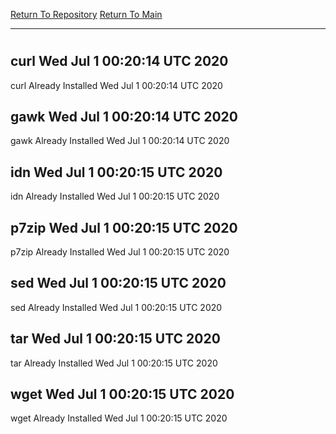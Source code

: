 [Return To Repository](https://github.com/deathbybandaid/piholeparser/)
[Return To Main](https://github.com/deathbybandaid/piholeparser/blob/master/RecentRunLogs/Mainlog.md)
____________________________________
# 
## curl Wed Jul  1 00:20:14 UTC 2020
curl Already Installed Wed Jul  1 00:20:14 UTC 2020
## gawk Wed Jul  1 00:20:14 UTC 2020
gawk Already Installed Wed Jul  1 00:20:14 UTC 2020
## idn Wed Jul  1 00:20:15 UTC 2020
idn Already Installed Wed Jul  1 00:20:15 UTC 2020
## p7zip Wed Jul  1 00:20:15 UTC 2020
p7zip Already Installed Wed Jul  1 00:20:15 UTC 2020
## sed Wed Jul  1 00:20:15 UTC 2020
sed Already Installed Wed Jul  1 00:20:15 UTC 2020
## tar Wed Jul  1 00:20:15 UTC 2020
tar Already Installed Wed Jul  1 00:20:15 UTC 2020
## wget Wed Jul  1 00:20:15 UTC 2020
wget Already Installed Wed Jul  1 00:20:15 UTC 2020
